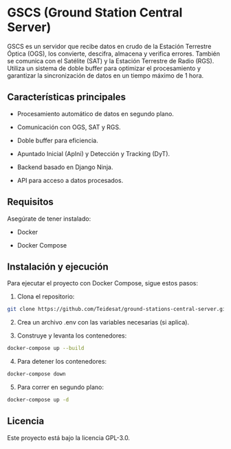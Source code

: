 # GSCS (Ground Station Central Server)

GSCS es un servidor que recibe datos en crudo de la Estación Terrestre Óptica (OGS), los convierte, descifra, almacena y verifica errores. También se comunica con el Satélite (SAT) y la Estación Terrestre de Radio (RGS). Utiliza un sistema de doble buffer para optimizar el procesamiento y garantizar la sincronización de datos en un tiempo máximo de 1 hora.

## Características principales

- Procesamiento automático de datos en segundo plano.

- Comunicación con OGS, SAT y RGS.

- Doble buffer para eficiencia.

- Apuntado Inicial (ApIni) y Detección y Tracking (DyT).

- Backend basado en Django Ninja.

- API para acceso a datos procesados.

## Requisitos

Asegúrate de tener instalado:

- Docker

- Docker Compose

## Instalación y ejecución

Para ejecutar el proyecto con Docker Compose, sigue estos pasos:

1. Clona el repositorio:

```bash
git clone https://github.com/Teidesat/ground-stations-central-server.git
```

2. Crea un archivo .env con las variables necesarias (si aplica).

3. Construye y levanta los contenedores:

```bash
docker-compose up --build
```

4. Para detener los contenedores:

```bash
docker-compose down
```

5. Para correr en segundo plano:

```bash
docker-compose up -d
```


## Licencia

Este proyecto está bajo la licencia GPL-3.0.

